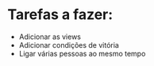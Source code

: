 # Tarefas a fazer:

* Adicionar as views
* Adicionar condições de vitória
* Ligar várias pessoas ao mesmo tempo
